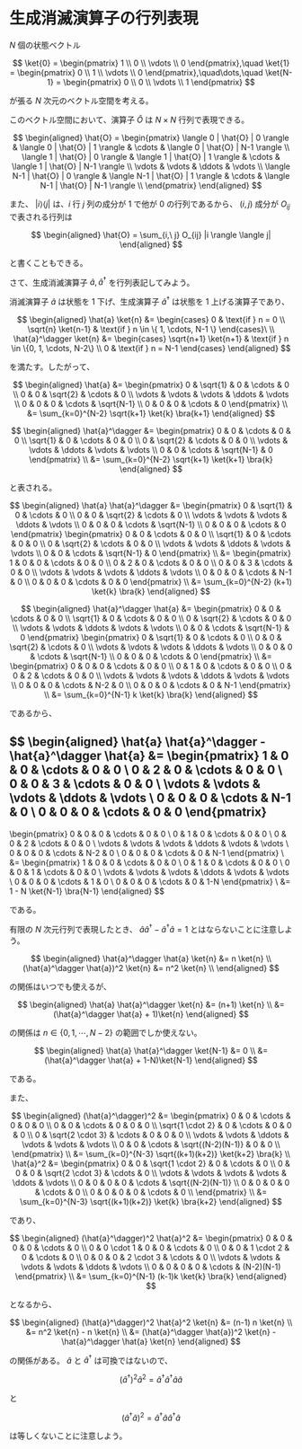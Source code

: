 # 生成消滅演算子の行列表現

$N$ 個の状態ベクトル

$$
\ket{0} =
\begin{pmatrix}
1 \\
0 \\
\vdots \\
0
\end{pmatrix},\quad
\ket{1} =
\begin{pmatrix}
0 \\
1 \\
\vdots \\
0
\end{pmatrix},\quad\dots,\quad
\ket{N-1} =
\begin{pmatrix}
0 \\
0 \\
\vdots \\
1
\end{pmatrix}
$$

が張る $N$ 次元のベクトル空間を考える。

このベクトル空間において、演算子 $\hat{O}$ は $N \times N$ 行列で表現できる。

$$
\begin{aligned}
\hat{O} =
\begin{pmatrix}
\langle 0 | \hat{O} | 0 \rangle & \langle 0 | \hat{O} | 1 \rangle & \cdots & \langle 0 | \hat{O} | N-1 \rangle \\
\langle 1 | \hat{O} | 0 \rangle & \langle 1 | \hat{O} | 1 \rangle & \cdots & \langle 1 | \hat{O} | N-1 \rangle \\
\vdots & \vdots & \ddots & \vdots \\
\langle N-1 | \hat{O} | 0 \rangle & \langle N-1 | \hat{O} | 1 \rangle & \cdots & \langle N-1 | \hat{O} | N-1 \rangle \\
\end{pmatrix}
\end{aligned}
$$

また、 $|i \rangle \langle j|$ は、$i$ 行 $j$ 列の成分が $1$ で他が $0$ の行列であるから、 $(i, j)$ 成分が $O_{ij}$ で表される行列は

$$
\begin{aligned}
\hat{O} = \sum_{i,\ j} O_{ij} |i \rangle \langle j|
\end{aligned}
$$

と書くこともできる。

さて、生成消滅演算子 $\hat{a}, \hat{a}^\dagger$ を行列表記してみよう。

消滅演算子 $\hat{a}$ は状態を $1$ 下げ、生成演算子 $\hat{a}^\dagger$ は状態を $1$ 上げる演算子であり、

$$
\begin{aligned}
\hat{a} \ket{n} &=
\begin{cases}
0 & \text{if } n = 0 \\
\sqrt{n} \ket{n-1} & \text{if } n \in \{ 1, \cdots, N-1 \}
\end{cases}\
\\
\hat{a}^\dagger \ket{n} &=
\begin{cases}
\sqrt{n+1} \ket{n+1} & \text{if } n \in \{0, 1, \cdots, N-2\} \\
0 & \text{if } n = N-1
\end{cases}
\end{aligned}
$$

を満たす。したがって、

$$
\begin{aligned}
\hat{a}
&=
\begin{pmatrix}
0 & \sqrt{1} & 0 & \cdots & 0 \\
0 & 0 & \sqrt{2} & \cdots & 0 \\
\vdots & \vdots & \vdots & \ddots & \vdots \\
0 & 0 & 0 & \cdots & \sqrt{N-1} \\
0 & 0 & 0 & \cdots & 0
\end{pmatrix} \\
&= \sum_{k=0}^{N-2} \sqrt{k+1} \ket{k} \bra{k+1}
\end{aligned}
$$

$$
\begin{aligned}
\hat{a}^\dagger
&=
\begin{pmatrix}
0 & 0 & \cdots & 0 & 0 \\
\sqrt{1} & 0 & \cdots & 0 & 0 \\
0 & \sqrt{2} & \cdots & 0 & 0 \\
\vdots & \vdots & \ddots & \vdots & \vdots \\
0 & 0 & \cdots & \sqrt{N-1} & 0
\end{pmatrix} \\
&= \sum_{k=0}^{N-2} \sqrt{k+1} \ket{k+1} \bra{k}
\end{aligned}
$$

と表される。

$$
\begin{aligned}
\hat{a} \hat{a}^\dagger &=
\begin{pmatrix}
0 & \sqrt{1} & 0 & \cdots & 0 \\
0 & 0 & \sqrt{2} & \cdots & 0 \\
\vdots & \vdots & \vdots & \ddots & \vdots \\
0 & 0 & 0 & \cdots & \sqrt{N-1} \\
0 & 0 & 0 & \cdots & 0
\end{pmatrix}
\begin{pmatrix}
0 & 0 & \cdots & 0 & 0 \\
\sqrt{1} & 0 & \cdots & 0 & 0 \\
0 & \sqrt{2} & \cdots & 0 & 0 \\
\vdots & \vdots & \ddots & \vdots & \vdots \\
0 & 0 & \cdots & \sqrt{N-1} & 0
\end{pmatrix}
\\
&=
\begin{pmatrix}
1 & 0 & 0 & \cdots & 0 & 0 \\
0 & 2 & 0 & \cdots & 0 & 0 \\
0 & 0 & 3 & \cdots & 0 & 0 \\
\vdots & \vdots & \vdots & \ddots & \vdots \\
0 & 0 & 0 & \cdots & N-1 & 0 \\
0 & 0 & 0 & \cdots & 0 & 0
\end{pmatrix} \\
&= \sum_{k=0}^{N-2} (k+1) \ket{k} \bra{k}
\end{aligned}
$$

$$
\begin{aligned}
\hat{a}^\dagger \hat{a} &=
\begin{pmatrix}
0 & 0 & \cdots & 0 & 0 \\
\sqrt{1} & 0 & \cdots & 0 & 0 \\
0 & \sqrt{2} & \cdots & 0 & 0 \\
\vdots & \vdots & \ddots & \vdots & \vdots \\
0 & 0 & \cdots & \sqrt{N-1} & 0
\end{pmatrix}
\begin{pmatrix}
0 & \sqrt{1} & 0 & \cdots & 0 \\
0 & 0 & \sqrt{2} & \cdots & 0 \\
\vdots & \vdots & \vdots & \ddots & \vdots \\
0 & 0 & 0 & \cdots & \sqrt{N-1} \\
0 & 0 & 0 & \cdots & 0
\end{pmatrix}
\\
&=
\begin{pmatrix}
0 & 0 & 0 & \cdots & 0 & 0 \\
0 & 1 & 0 & \cdots & 0 & 0 \\
0 & 0 & 2 & \cdots & 0 & 0 \\
\vdots & \vdots & \vdots & \ddots & \vdots & \vdots \\
0 & 0 & 0 & \cdots & N-2 & 0 \\
0 & 0 & 0 & \cdots & 0 & N-1
\end{pmatrix} \\
&= \sum_{k=0}^{N-1} k \ket{k} \bra{k}
\end{aligned}
$$

であるから、

$$
\begin{aligned}
\hat{a} \hat{a}^\dagger - \hat{a}^\dagger \hat{a} &=
\begin{pmatrix}
1 & 0 & 0 & \cdots & 0 & 0 \\
0 & 2 & 0 & \cdots & 0 & 0 \\
0 & 0 & 3 & \cdots & 0 & 0 \\
\vdots & \vdots & \vdots & \ddots & \vdots \\
0 & 0 & 0 & \cdots & N-1 & 0 \\
0 & 0 & 0 & \cdots & 0 & 0
\end{pmatrix}
-
\begin{pmatrix}
0 & 0 & 0 & \cdots & 0 & 0 \\
0 & 1 & 0 & \cdots & 0 & 0 \\
0 & 0 & 2 & \cdots & 0 & 0 \\
\vdots & \vdots & \vdots & \ddots & \vdots & \vdots \\
0 & 0 & 0 & \cdots & N-2 & 0 \\
0 & 0 & 0 & \cdots & 0 & N-1
\end{pmatrix} \\
&=
\begin{pmatrix}
1 & 0 & 0 & \cdots & 0 & 0 \\
0 & 1 & 0 & \cdots & 0 & 0 \\
0 & 0 & 1 & \cdots & 0 & 0 \\
\vdots & \vdots & \vdots & \ddots & \vdots & \vdots \\
0 & 0 & 0 & \cdots & 1 & 0 \\
0 & 0 & 0 & \cdots & 0 & 1-N
\end{pmatrix} \\
&=
1 - N \ket{N-1} \bra{N-1}
\end{aligned}
$$

である。

有限の $N$ 次元行列で表現したとき、 $\hat{a} \hat{a}^\dagger - \hat{a}^\dagger \hat{a} = 1$ とはならないことに注意しよう。

$$
\begin{aligned}
\hat{a}^\dagger \hat{a} \ket{n} &= n \ket{n} \\
(\hat{a}^\dagger \hat{a})^2 \ket{n} &= n^2 \ket{n}
\\
\end{aligned}
$$

の関係はいつでも使えるが、

$$
\begin{aligned}
\hat{a} \hat{a}^\dagger \ket{n} &= (n+1) \ket{n} \\
&= (\hat{a}^\dagger \hat{a} + 1)\ket{n}
\end{aligned}
$$

の関係は $n \in \{0, 1, \cdots, N-2\}$ の範囲でしか使えない。

$$
\begin{aligned}
\hat{a} \hat{a}^\dagger \ket{N-1} &= 0 \\
&= (\hat{a}^\dagger \hat{a} + 1-N)\ket{N-1}
\end{aligned}
$$

である。

また、

$$
\begin{aligned}
(\hat{a}^\dagger)^2 &=
\begin{pmatrix}
0 & 0 & \cdots & 0 & 0 & 0 \\
0 & 0 & \cdots & 0 & 0 & 0 \\
\sqrt{1 \cdot 2} & 0 & \cdots & 0 & 0 & 0 \\
0 & \sqrt{2 \cdot 3} & \cdots & 0 & 0 & 0 \\
\vdots & \vdots & \ddots & \vdots & \vdots & \vdots \\
0 & 0 & \cdots & \sqrt{(N-2)(N-1)} & 0 & 0 \\
\end{pmatrix} \\
&= \sum_{k=0}^{N-3} \sqrt{(k+1)(k+2)} \ket{k+2} \bra{k}
\\
\hat{a}^2 &=
\begin{pmatrix}
0 & 0 & \sqrt{1 \cdot 2} & 0 & \cdots & 0 \\
0 & 0 & 0 & \sqrt{2 \cdot 3} & \cdots & 0 \\
\vdots & \vdots & \vdots & \vdots & \ddots & \vdots \\
0 & 0 & 0 & 0 & \cdots & \sqrt{(N-2)(N-1)} \\
0 & 0 & 0 & 0 & \cdots & 0 \\
0 & 0 & 0 & 0 & \cdots & 0 \\
\end{pmatrix} \\
&= \sum_{k=0}^{N-3} \sqrt{(k+1)(k+2)} \ket{k} \bra{k+2}
\end{aligned}
$$

であり、

$$
\begin{aligned}
(\hat{a}^\dagger)^2 \hat{a}^2 &=
\begin{pmatrix}
0 & 0 & 0 & 0 & \cdots & 0 \\
0 & 0 \cdot 1 & 0 & 0 & \cdots & 0 \\
0 & 0 & 1 \cdot 2 & 0 & \cdots & 0 \\
0 & 0 & 0 & 2 \cdot 3 & \cdots & 0 \\
\vdots & \vdots & \vdots & \vdots & \ddots & \vdots \\
0 & 0 & 0 & 0 & \cdots & (N-2)(N-1)
\end{pmatrix} \\
&= \sum_{k=0}^{N-1} (k-1)k \ket{k} \bra{k}
\end{aligned}
$$

となるから、

$$
\begin{aligned}
(\hat{a}^\dagger)^2 \hat{a}^2 \ket{n} &= (n-1) n \ket{n} \\
&= n^2 \ket{n} - n \ket{n} \\
&= (\hat{a}^\dagger \hat{a})^2 \ket{n} - \hat{a}^\dagger \hat{a} \ket{n}
\end{aligned}
$$

の関係がある。 $\hat{a}$ と $\hat{a}^\dagger$ は可換ではないので、

$$
(\hat{a}^\dagger)^2 \hat{a}^2 = \hat{a}^\dagger \hat{a}^\dagger \hat{a} \hat{a}
$$

と

$$
(\hat{a}^\dagger \hat{a})^2 = \hat{a}^\dagger \hat{a} \hat{a}^\dagger \hat{a}
$$

は等しくないことに注意しよう。
